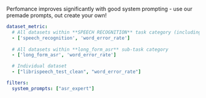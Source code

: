 Perfomance improves significantly with good system prompting - use our premade prompts, out create your own!

```yaml
dataset_metric:
  # All datasets within **SPEECH RECOGNITION** task category (including: asr + code_switching_asr + long_form_asr)
  - ['speech_recognition', 'word_error_rate']
  
  # All datasets within **long_form_asr** sub-task category
  - ['long_form_asr', 'word_error_rate']

  # Individual dataset
  - ["librispeech_test_clean", "word_error_rate"]

filters:
  system_prompts: ["asr_expert"]
```

